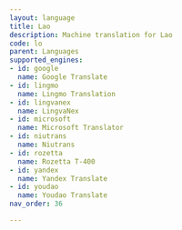 ```yaml
---
layout: language
title: Lao
description: Machine translation for Lao
code: lo
parent: Languages
supported_engines:
- id: google
  name: Google Translate
- id: lingmo
  name: Lingmo Translation
- id: lingvanex
  name: LingvaNex
- id: microsoft
  name: Microsoft Translator
- id: niutrans
  name: Niutrans
- id: rozetta
  name: Rozetta T-400
- id: yandex
  name: Yandex Translate
- id: youdao
  name: Youdao Translate
nav_order: 36

---
```



